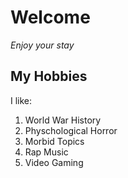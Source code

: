 # Welcome
*Enjoy your stay*

## My Hobbies
I like:
1. World War History
2. Physchological Horror
3. Morbid Topics
4. Rap Music
5. Video Gaming

